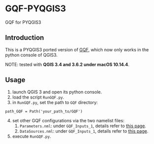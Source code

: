# GQF-PYQGIS3
GQF for PYQGIS3

## Introduction
This is a PYQGIS3 ported version of [GQF](https://umep-docs.readthedocs.io/en/latest/processor/Urban%20Energy%20Balance%20GQ.html), which now only works in the python console of QGIS3.

NOTE: tested with **QGIS 3.4 and 3.6.2 under macOS 10.14.4**.

## Usage
1. launch QGIS 3 and open its python console.
2. load the script `RunGQF.py`.
3. in `RunGQF.py`, set the path to `GQF` directory:
```
path_GQF = Path('your_path_to/GQF')
```
4. set other GQF configurations via the two namelist files:
   1. `Parameters.nml`: under `GQF_Inputs_1`, details refer to [this page](https://umep-docs.readthedocs.io/en/latest/OtherManuals/GQF_Manual.html#id4).
   2. `DataSources.nml`: under `GQF_Inputs_1`, details refer to [this page](https://umep-docs.readthedocs.io/en/latest/OtherManuals/GQF_Manual.html#data-sources-file).
5. execute `RunGQF.py`.
